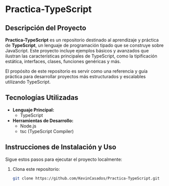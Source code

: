 # Practica-TypeScript

## Descripción del Proyecto
**Practica-TypeScript** es un repositorio destinado al aprendizaje y práctica de **TypeScript**, un lenguaje de programación tipado que se construye sobre JavaScript. Este proyecto incluye ejemplos básicos y avanzados que ilustran las características principales de TypeScript, como la tipificación estática, interfaces, clases, funciones genéricas y más.

El propósito de este repositorio es servir como una referencia y guía práctica para desarrollar proyectos más estructurados y escalables utilizando TypeScript.

## Tecnologías Utilizadas
- **Lenguaje Principal:**
  - TypeScript
- **Herramientas de Desarrollo:**
  - Node.js
  - tsc (TypeScript Compiler)

## Instrucciones de Instalación y Uso
Sigue estos pasos para ejecutar el proyecto localmente:

1. Clona este repositorio:
   ```bash
   git clone https://github.com/KevinCasados/Practica-TypeScript.git
